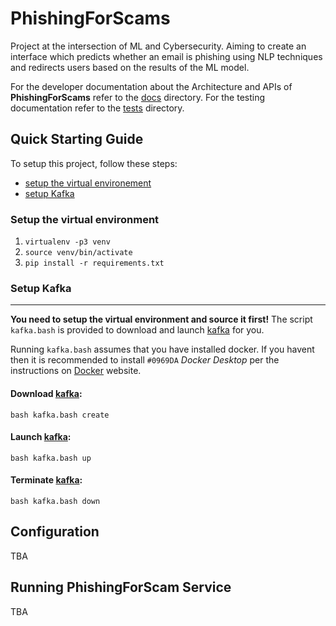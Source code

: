 # PhishingForScams
Project at the intersection of ML and Cybersecurity. Aiming to create an interface which predicts whether an email is phishing using NLP techniques and redirects users based on the results of the ML model.

For the developer documentation about the Architecture and APIs of **PhishingForScams** refer to the [docs](./docs "Docs") directory. For the testing documentation refer to the [tests](./tests/README.md "Test README") directory.

## Quick Starting Guide

To setup this project, follow these steps:

+ [setup the virtual environement](#setup-the-virtual-environment)
+ [setup Kafka](#setup-kafka)


### Setup the virtual environment

1. `virtualenv -p3 venv`
2. `source venv/bin/activate`
3. `pip install -r requirements.txt`

### Setup Kafka
-----------
**You need to setup the virtual environment and source it first!**
The script `kafka.bash` is provided to download and launch [kafka](https://github.com/sulphurcrested/kafka "sulphurcrested/kafka") for you.

Running `kafka.bash` assumes that you have installed docker. If you havent then it is recommended to install `#0969DA` _Docker Desktop_ per the instructions on [Docker](https://www.docker.com/get-started/ "Docker") website.

#### Download [kafka](https://github.com/sulphurcrested/kafka "sulphurcrested/kafka"):
`bash kafka.bash create`

#### Launch [kafka](https://github.com/sulphurcrested/kafka "sulphurcrested/kafka"):
`bash kafka.bash up`

#### Terminate [kafka](https://github.com/sulphurcrested/kafka "sulphurcrested/kafka"):
`bash kafka.bash down`

## Configuration
TBA

## Running PhishingForScam Service
TBA